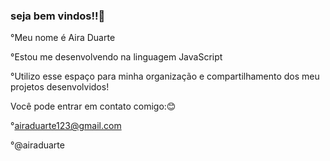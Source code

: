 ### seja bem vindos!!🦦
°Meu nome é Aira Duarte

°Estou me desenvolvendo na linguagem JavaScript

°Utilizo esse espaço para minha organização e compartilhamento dos meu projetos desenvolvidos!

Você pode entrar em contato comigo:😊

°airaduarte123@gmail.com

°@airaduarte
